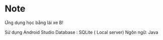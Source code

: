 # Note
Ứng dụng học bằng lái xe B!

Sử dụng Android Studio
Database : SQLite ( Local server)
Ngôn ngữ: Java

